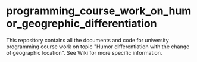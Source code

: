 # programming_course_work_on_humor_geogrephic_differentiation
This repository contains all the documents and code for university programming course work on topic "Humor differentiation with the change of geographic location". See Wiki for more specific information.
